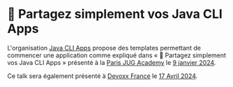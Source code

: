 # :floppy_disk: Partagez simplement vos Java CLI Apps

L'organisation [Java CLI Apps](https://github.com/java-cli-apps) propose des templates permettant de commencer une application comme expliqué dans « :floppy_disk: Partagez simplement vos Java CLI Apps » présenté à la [Paris JUG Academy](https://www.parisjug.org/events/2024/01-09-young-blood-11/) le [9 janvier 2024](https://youtu.be/Disp1KJDKzA?si=_Owz6_UxddetUzCT).

Ce talk sera également présenté à [Devoxx France](https://www.devoxx.fr) le [17 Avril 2024](https://mobile.devoxx.com/events/devoxxfr2024/talks/36021/details).
